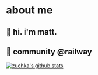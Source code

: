 # about me

## 👋 hi. i'm matt. 

## 💾 community @railway

[![zuchka's github stats](https://github-readme-stats.vercel.app/api?username=zuchka&show_icons=true&theme=cobalt)](https://github.com/anuraghazra/github-readme-stats)
